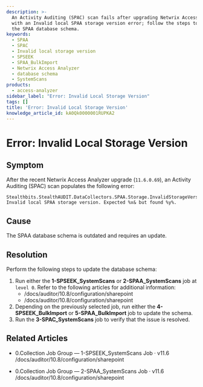 ```yaml
---
description: >-
  An Activity Auditing (SPAC) scan fails after upgrading Netwrix Access Analyzer
  with an Invalid local SPAA storage version error; follow the steps to update
  the SPAA database schema.
keywords:
  - SPAA
  - SPAC
  - Invalid local storage version
  - SPSEEK
  - SPAA_BulkImport
  - Netwrix Access Analyzer
  - database schema
  - SystemScans
products:
  - access-analyzer
sidebar_label: "Error: Invalid Local Storage Version"
tags: []
title: 'Error: Invalid Local Storage Version'
knowledge_article_id: kA0Qk0000001RUPKA2
---
```


# Error: Invalid Local Storage Version

## Symptom

After the recent Netwrix Access Analyzer upgrade (`11.6.0.69`), an Activity Auditing (SPAC) scan populates the following error:

```text
Stealthbits.StealthAUDIT.DataCollectors.SPAA.Storage.InvalidStorageVersionException:
Invalid local SPAA storage version. Expected %x& but found %y%.
```

## Cause

The SPAA database schema is outdated and requires an update.

## Resolution

Perform the following steps to update the database schema:

1. Run either the **1-SPSEEK_SystemScans** or **2-SPAA_SystemScans** job at `level 0`. Refer to the following articles for additional information:
   - /docs/auditor/10.8/configuration/sharepoint
   - /docs/auditor/10.8/configuration/sharepoint
2. Depending on the previously selected job, run either the **4-SPSEEK_BulkImport** or **5-SPAA_BulkImport** job to update the schema.
3. Run the **3-SPAC_SystemScans** job to verify that the issue is resolved.

## Related Articles

- 0.Collection Job Group — 1-SPSEEK_SystemScans Job · v11.6  
  /docs/auditor/10.8/configuration/sharepoint

- 0.Collection Job Group — 2-SPAA_SystemScans Job · v11.6  
  /docs/auditor/10.8/configuration/sharepoint
